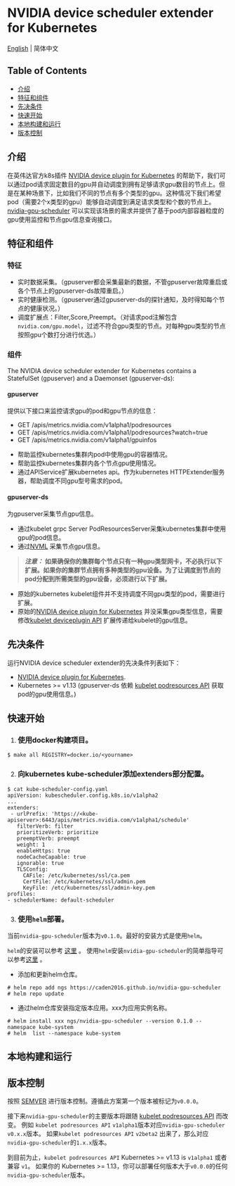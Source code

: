 # NVIDIA device scheduler extender for Kubernetes
[English](./README.md) | 简体中文
## Table of Contents

- [介绍](#介绍)
- [特征和组件](#特征和组件)
- [先决条件](#先决条件)
- [快速开始](#快速开始)
- [本地构建和运行](#本地构建和运行)
- [版本控制](#版本控制)


## 介绍

在英伟达官方k8s插件 [NVIDIA device plugin for Kubernetes](https://github.com/NVIDIA/k8s-device-plugin#readme) 的帮助下，我们可以通过pod请求固定数目的gpu并自动调度到拥有足够请求gpu数目的节点上。但是在某种场景下，比如我们不同的节点有多个类型的gpu。这种情况下我们希望pod（需要2个x类型的gpu）能够自动调度到满足请求类型和个数的节点上。[nvidia-gpu-scheduler](https://github.com/caden2016/nvidia-gpu-scheduler/blob/master/README.md) 可以实现该场景的需求并提供了基于pod内部容器粒度的gpu使用监控和节点gpu信息查询接口。 

## 特征和组件
### 特征
- 实时数据采集。（gpuserver都会采集最新的数据，不管gpuserver故障重启或各个节点上的gpuserver-ds故障重启。）
- 实时健康检测。（gpuserver通过gpuserver-ds的探针通知，及时得知每个节点的健康状况。）
- 调度扩展点：Filter,Score,Preempt。（对请求pod注解包含 `nvidia.com/gpu.model`，过滤不符合gpu类型的节点。对每种gpu类型的节点按照gpu个数打分进行优选。）
### 组件
The NVIDIA device scheduler extender for Kubernetes contains a StatefulSet (gpuserver) and a Daemonset (gpuserver-ds):
#### gpuserver 
提供以下接口来监控请求gpu的pod和gpu节点的信息：
* GET /apis/metrics.nvidia.com/v1alpha1/podresources
* GET /apis/metrics.nvidia.com/v1alpha1/podresources?watch=true
* GET /apis/metrics.nvidia.com/v1alpha1/gpuinfos

- 帮助监控kubernetes集群内pod中使用gpu的容器情况。
- 帮助监控kubernetes集群内各个节点gpu使用情况。
- 通过APIService扩展kubernetes api。作为kubernetes HTTPExtender服务器，帮助调度不同gpu型号需求的pod。

#### gpuserver-ds
为gpuserver采集节点gpu信息。
- 通过kubelet grpc Server PodResourcesServer采集kubernetes集群中使用gpu的pod信息。
- 通过[NVML](https://github.com/NVIDIA/go-nvml/blob/master/README.md) 采集节点gpu信息。

> **_注意：_** **如果确保你的集群每个节点只有一种gpu类型网卡，不必执行以下扩展。如果你的集群节点拥有多种类型的gpu设备。为了让调度到节点的pod分配到所需类型的gpu设备，必须进行以下扩展。**
- 原始的kubernetes kubelet组件并不支持调度不同gpu类型的pod，需要进行扩展。
- 原始的[NVIDIA device plugin for Kubernetes](https://github.com/NVIDIA/k8s-device-plugin#readme) 并没采集gpu类型信息，需要修改[kubelet deviceplugin API](https://github.com/kubernetes/kubelet/blob/master/pkg/apis/deviceplugin/v1beta1/api.proto) 扩展传递给kubelet的gpu信息。
   
## 先决条件

运行NVIDIA device scheduler extender的先决条件列表如下：
* [NVIDIA device plugin for Kubernetes](https://github.com/NVIDIA/k8s-device-plugin#readme).
* Kubernetes >= v1.13 (gpuserver-ds 依赖 [kubelet podresources API](https://github.com/kubernetes/kubelet/blob/master/pkg/apis/podresources/v1alpha1/api.proto) 获取pod的gpu使用信息。)

## 快速开始
1. ### 使用docker构建项目。
```shell
$ make all REGISTRY=docker.io/<yourname>
```
2. ### 向kubernetes kube-scheduler添加extenders部分配置。
 ```shell
$ cat kube-scheduler-config.yaml
apiVersion: kubescheduler.config.k8s.io/v1alpha2
...
extenders:
  - urlPrefix: 'https://<kube-apiserver>:6443/apis/metrics.nvidia.com/v1alpha1/schedule'
    filterVerb: filter
    prioritizeVerb: prioritize
    preemptVerb: preempt
    weight: 1
    enableHttps: true
    nodeCacheCapable: true
    ignorable: true
    TLSConfig:
      CAFile: /etc/kubernetes/ssl/ca.pem
      CertFile: /etc/kubernetes/ssl/admin.pem
      KeyFile: /etc/kubernetes/ssl/admin-key.pem
profiles:
- schedulerName: default-scheduler
```
3. ### 使用`helm`部署。
当前`nvidia-gpu-scheduler`版本为`v0.1.0`。最好的安装方式是使用`helm`。

`helm`的安装可以参考 [这里](https://helm.sh/docs/intro/install/) 。
使用`helm`安装`nvidia-gpu-scheduler`的简单指导可以参考[这里](https://caden2016.github.io/nvidia-gpu-scheduler) 。

* 添加和更新helm仓库。
```shell
# helm repo add ngs https://caden2016.github.io/nvidia-gpu-scheduler
# helm repo update
```
* 通过helm仓库安装指定版本应用。xxx为应用实例名称。
```shell
# helm install xxx ngs/nvidia-gpu-scheduler --version 0.1.0 --namespace kube-system
# helm  list --namespace kube-system
```
## 本地构建和运行

## 版本控制
按照 [SEMVER](https://semver.org/) 进行版本控制。遵循此方案第一个版本被标记为`v0.0.0`。

接下来`nvidia-gpu-scheduler`的主要版本将跟随 [kubelet podresources API](https://github.com/kubernetes/kubelet/blob/master/pkg/apis/podresources/v1alpha1/api.proto) 而改变。
例如 `kubelet podresources API` `v1alpha1`版本对应`nvidia-gpu-scheduler` `v0.x.x`版本。
如果`kubelet podresources API` `v2beta2` 出来了，那么对应`nvidia-gpu-scheduler`的`1.x.x`版本。

到目前为止，`kubelet podresources API` Kubernetes >= v1.13 is `v1alpha1` 或者兼容 `v1`。
如果你的 Kubernetes >= 1.13，你可以部署任何版本大于`v0.0.0`的任何`nvidia-gpu-scheduler`版本。